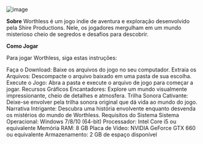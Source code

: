 ![image](https://github.com/MathServilha/Sem_Valor_game/assets/103152240/38fb2518-0ce1-49fd-bae5-c9d65e2aa4a0)

**Sobre**
Worthless é um jogo indie de aventura e exploração desenvolvido pela Shire Productions. Nele, os jogadores mergulham em um mundo misterioso cheio de segredos e desafios para descobrir.

**Como Jogar**

Para jogar Worthless, siga estas instruções:

Faça o Download: Baixe os arquivos do jogo no seu computador.
Extraia os Arquivos: Descompacte o arquivo baixado em uma pasta de sua escolha.
Execute o Jogo: Abra a pasta e execute o arquivo de jogo para começar a jogar.
Recursos
Gráficos Encantadores: Explore um mundo visualmente impressionante, cheio de detalhes e atmosfera.
Trilha Sonora Cativante: Deixe-se envolver pela trilha sonora original que dá vida ao mundo do jogo.
Narrativa Intrigante: Descubra uma história envolvente enquanto desvenda os mistérios do mundo de Worthless.
Requisitos do Sistema
Sistema Operacional: Windows 7/8/10 (64-bit)
Processador: Intel Core i5 ou equivalente
Memória RAM: 8 GB
Placa de Vídeo: NVIDIA GeForce GTX 660 ou equivalente
Armazenamento: 2 GB de espaço disponível


